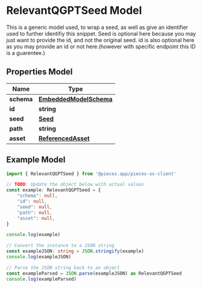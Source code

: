 
# RelevantQGPTSeed Model

This is a generic model used, to wrap a seed, as well as give an identifier used to further identifiy this snippet.  Seed is optional here because you may just want to provide the id, and not the original seed.  id is also optional here as you may provide an id or not here.(however with specific endpoint this ID is a guarentee.)

## Properties Model

Name | Type
------------ | -------------
**schema** | [**EmbeddedModelSchema**](EmbeddedModelSchema)
**id** | **string**
**seed** | [**Seed**](Seed)
**path** | **string**
**asset** | [**ReferencedAsset**](ReferencedAsset)

## Example Model

```typescript
import { RelevantQGPTSeed } from '@pieces.app/pieces-os-client'

// TODO: Update the object below with actual values
const example: RelevantQGPTSeed = {
    "schema": null,
    "id": null,
    "seed": null,
    "path": null,
    "asset": null,
}

console.log(example)

// Convert the instance to a JSON string
const exampleJSON: string = JSON.stringify(example)
console.log(exampleJSON)

// Parse the JSON string back to an object
const exampleParsed = JSON.parse(exampleJSON) as RelevantQGPTSeed
console.log(exampleParsed)
```


